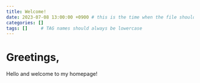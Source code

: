 ```yaml
---
title: Welcome!
date: 2023-07-08 13:00:00 +0900 # this is the time when the file should be shown to public
categories: []
tags: []     # TAG names should always be lowercase
---
```


# Greetings,

Hello and welcome to my homepage!

